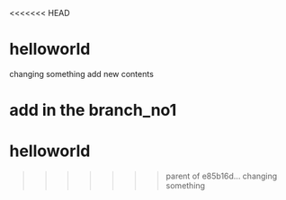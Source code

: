 <<<<<<< HEAD
# helloworld

changing something  add new contents

add in the branch_no1
=======
# helloworld
>>>>>>> parent of e85b16d... changing something

